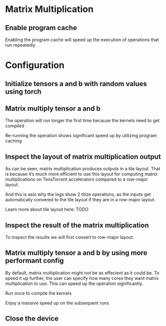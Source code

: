 # Matrix Multiplication

## Enable program cache

Enabling the program cache will speed up the execution of operations that run repeatedly

# Configuration

## Initialize tensors a and b with random values using torch

## Matrix multiply tensor a and b

The operation will run longer the first time because the kernels need to get compiled

Re-running the operation shows significant speed up by utilizing program caching

## Inspect the layout of matrix multiplication output

As can be seen, matrix multiplication produces outputs in a tile layout. That is because it’s much more efficient to use this layout for computing matrix multiplications on TensTorrent accelerators compared to a row-major layout.

And this is aslo why the logs show 2 tilize operations, as the inputs get automatically convered to the tile layout if they are in a row-major layout.

Learn more about tile layout here: TODO

## Inspect the result of the matrix multiplication

To inspect the results we will first convert to row-major layout.

## Matrix multiply tensor a and b by using more performant config

By default, matrix multiplication might not be as effecient as it could be. To speed it up further, the user can specify how many cores they want matrix multiplication to use. This can speed up the operation significantly.

Run once to compile the kernels

Enjoy a massive speed up on the subsequent runs

## Close the device
